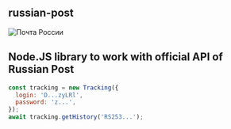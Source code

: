 ## russian-post

![Почта России](https://tracking.pochta.ru/tracking-web-static/style/img/logo-rp.png)

## Node.JS library to work with official API of Russian Post

```js
const tracking = new Tracking({
  login: 'D...zyLRl',
  password: 'z...',
});
await tracking.getHistory('RS253...');
```
